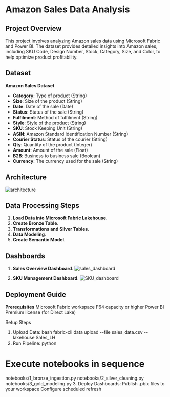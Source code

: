 
# Amazon Sales Data Analysis

## Project Overview
This project involves analyzing Amazon sales data using Microsoft Fabric and Power BI. The dataset provides detailed insights into Amazon sales, including SKU Code, Design Number, Stock, Category, Size, and Color, to help optimize product profitability.

## Dataset
**Amazon Sales Dataset**
- **Category**: Type of product (String)
- **Size**: Size of the product (String)
- **Date**: Date of the sale (Date)
- **Status**: Status of the sale (String)
- **Fulfilment**: Method of fulfilment (String)
- **Style**: Style of the product (String)
- **SKU**: Stock Keeping Unit (String)
- **ASIN**: Amazon Standard Identification Number (String)
- **Courier Status**: Status of the courier (String)
- **Qty**: Quantity of the product (Integer)
- **Amount**: Amount of the sale (Float)
- **B2B**: Business to business sale (Boolean)
- **Currency**: The currency used for the sale (String)

## Architecture 
![architecture](https://github.com/user-attachments/assets/6daaadc2-fc7f-42b7-8f8c-1bb028d3bf94)

## Data Processing Steps
1. **Load Data into Microsoft Fabric Lakehouse**.
2. **Create Bronze Table**.
3. **Transformations and Silver Tables**.
4. **Data Modeling**.
5. **Create Semantic Model**.

## Dashboards
1. **Sales Overview Dashboard**.
![sales_dashboard](https://github.com/user-attachments/assets/c12478f9-d260-4762-8e48-922d3363415d)

2. **SKU Management Dashboard**.
![SKU_dashboard](https://github.com/user-attachments/assets/a6ad2b90-9252-4cc0-b085-8f024bcfb0ea)


## Deployment Guide

**Prerequisites**
Microsoft Fabric workspace
F64 capacity or higher
Power BI Premium license (for Direct Lake)

Setup Steps
1. Upload Data:
bash
fabric-cli data upload --file sales_data.csv --lakehouse Sales_LH
2. Run Pipeline:
python
# Execute notebooks in sequence
notebooks/1_bronze_ingestion.py
notebooks/2_silver_cleaning.py
notebooks/3_gold_modeling.py
3. Deploy Dashboards:
Publish .pbix files to your workspace
Configure scheduled refresh
